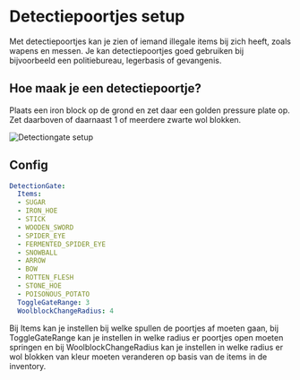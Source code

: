 # Detectiepoortjes setup

Met detectiepoortjes kan je zien of iemand illegale items bij zich heeft, zoals wapens en messen. Je kan detectiepoortjes goed gebruiken bij bijvoorbeeld een politiebureau, legerbasis of gevangenis.

## Hoe maak je een detectiepoortje?

Plaats een iron block op de grond en zet daar een golden pressure plate op. Zet daarboven of daarnaast 1 of meerdere zwarte wol blokken.

![Detectiongate setup](./detectiongate_setup.gif)

## Config

```yml
DetectionGate:
  Items:
  - SUGAR
  - IRON_HOE
  - STICK
  - WOODEN_SWORD
  - SPIDER_EYE
  - FERMENTED_SPIDER_EYE
  - SNOWBALL
  - ARROW
  - BOW
  - ROTTEN_FLESH
  - STONE_HOE
  - POISONOUS_POTATO
  ToggleGateRange: 3
  WoolblockChangeRadius: 4
```
Bij Items kan je instellen bij welke spullen de poortjes af moeten gaan, bij ToggleGateRange kan je instellen in welke radius er poortjes open moeten springen en bij WoolblockChangeRadius kan je instellen in welke radius er wol blokken van kleur moeten veranderen op basis van de items in de inventory.